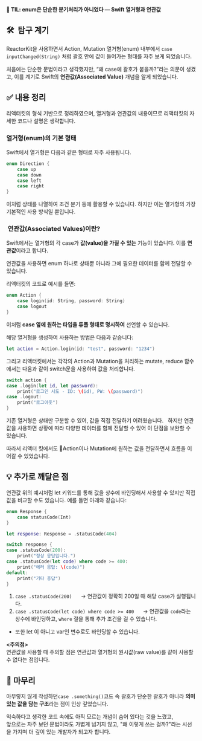 **📌 TIL: enum은 단순한 분기처리가 아니었다 — Swift 열거형과 연관값**

## 🛠  탐구 계기

ReactorKit을 사용하면서 Action, Mutation 열거형(enum) 내부에서 `case inputChanged(String)` 처럼 괄호 안에 값이 들어가는 형태를 자주 보게 되었습니다.

처음에는 단순한 문법이라고 생각했지만, “왜 case에 괄호가 붙을까?”라는 의문이 생겼고, 이를 계기로 Swift의 **연관값(Associated Value)** 개념을 알게 되었습니다.

## ✅ 내용 정리

리액터킷의 형식 기반으로 정리하였으며, 열거형과 연관값의 내용이므로 리액터킷의 자세한 코드나 설명은 생략합니다.

### 열거형(enum)의 기본 형태

Swift에서 열거형은 다음과 같은 형태로 자주 사용됩니다.

```swift
enum Direction {
    case up
    case down
    case left
    case right
}
```

이처럼 상태를 나열하여 조건 분기 등에 활용할 수 있습니다. 하지만 이는 열거형의 가장 기본적인 사용 방식일 뿐입니다.

###  연관값(Associated Values)이란?

Swift에서는 열거형의 각 case가 **값(value)을 가질 수 있는** 기능이 있습니다. 이를 **연관값**이라고 합니다.

연관값을 사용하면 enum 하나로 상태뿐 아니라 그에 필요한 데이터를 함께 전달할 수 있습니다.

리액터킷의 코드로 예시를 들면:

```swift
enum Action {
    case login(id: String, password: String)
    case logout
}
```

이처럼 **case 옆에 원하는 타입을 튜플 형태로 명시하여** 선언할 수 있습니다.

해당 열거형을 생성하여 사용하는 방법은 다음과 같습니다:

```swift
let action = Action.login(id: "test", password: "1234")
```

그리고 리액터킷에서는 각각의 Action과 Mutation을 처리하는 mutate, reduce 함수에서는 다음과 같이 switch문을 사용하여 값을 처리합니다.

```swift
switch action {
case .login(let id, let password):
    print("로그인 시도 - ID: \(id), PW: \(password)")
case .logout:
    print("로그아웃")
}
```

기존 열거형은 상태만 구분할 수 있어, 값을 직접 전달하기 어려웠습니다.  
하지만 연관값을 사용하면 상황에 따라 다양한 데이터를 함께 전달할 수 있어 이 단점을 보완할 수 있습니다.

따라서 리액터 킷에서도 Action이나 Mutation에 원하는 값을 전달하면서 흐름을 이어갈 수 있었습니다.

## 💡 추가로 깨달은 점

연관값 위의 예시처럼 let 키워드를 통해 값을 상수에 바인딩해서 사용할 수 있지만 직접 값을 비교할 수도 있습니다.
예를 들면 아래와 같습니다:

```swift
enum Response {
    case statusCode(Int)
}

let response: Response = .statusCode(404)

switch response {
case .statusCode(200):
    print("정상 응답입니다.")
case .statusCode(let code) where code >= 400:
    print("에러 응답: \(code)")
default:
    print("기타 응답")
}
```

1. `case .statusCode(200)`  
      → 연관값이 정확히 200일 때 해당 case가 실행됩니다.
2. `case .statusCode(let code) where code >= 400`  
      → 연관값을 `code`라는 상수에 바인딩하고, `where` 절을 통해 추가 조건을 걸 수 있습니다.

- 또한 let 이 아니고 var인 변수로도 바인딩할 수 있습니다.

**<주의점>**<br>
연관값을 사용할 때 주의할 점은 연관값과 열거형의 원시값(raw value)를 같이 사용할 수 없다는 점입니다.

## 📌 마무리

아무렇지 않게 작성하던`case .something()`코드 속 괄호가 단순한 괄호가 아니라 **의미 있는 값을 담는 구조**라는 점이 인상 깊었습니다.

익숙하다고 생각한 코드 속에도 아직 모르는 개념이 숨어 있다는 것을 느꼈고,<br>
앞으로는 자주 보던 문법이라도 가볍게 넘기지 않고, "왜 이렇게 쓰는 걸까?"라는 시선을 가지며 더 깊이 있는 개발자가 되고자 합니다.
